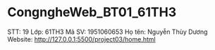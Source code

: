 # CongngheWeb_BT01_61TH3
STT: 19  Lớp: 61TH3
Mã SV: 1951060653
Họ tên: Nguyễn Thùy Dương
Website: http://127.0.0.1:5500/project03/home.html
